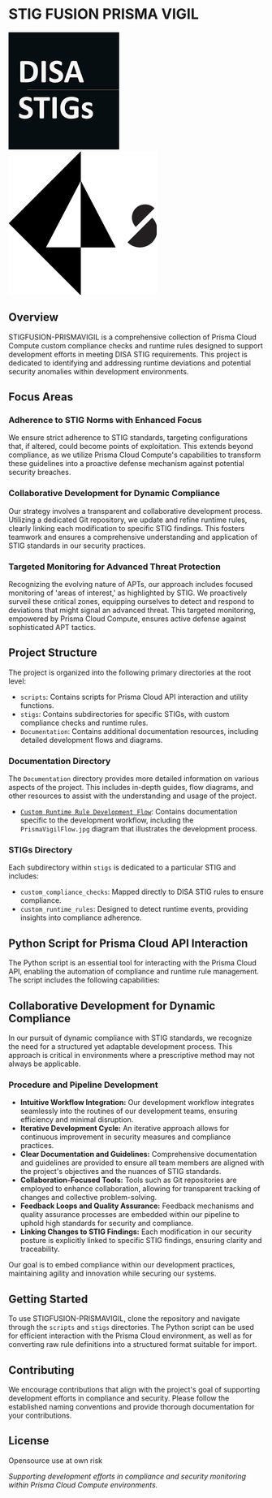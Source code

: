 # STIG FUSION PRISMA VIGIL

![DISA STIG](/images/disa_stig.png)   ![Prisma Cloud](/images/prisma_cloud.png)

## Overview
STIGFUSION-PRISMAVIGIL is a comprehensive collection of Prisma Cloud Compute custom compliance checks and runtime rules designed to support development efforts in meeting DISA STIG requirements. This project is dedicated to identifying and addressing runtime deviations and potential security anomalies within development environments.

## Focus Areas

### Adherence to STIG Norms with Enhanced Focus
We ensure strict adherence to STIG standards, targeting configurations that, if altered, could become points of exploitation. This extends beyond compliance, as we utilize Prisma Cloud Compute's capabilities to transform these guidelines into a proactive defense mechanism against potential security breaches.

### Collaborative Development for Dynamic Compliance
Our strategy involves a transparent and collaborative development process. Utilizing a dedicated Git repository, we update and refine runtime rules, clearly linking each modification to specific STIG findings. This fosters teamwork and ensures a comprehensive understanding and application of STIG standards in our security practices.

### Targeted Monitoring for Advanced Threat Protection
Recognizing the evolving nature of APTs, our approach includes focused monitoring of 'areas of interest,' as highlighted by STIG. We proactively surveil these critical zones, equipping ourselves to detect and respond to deviations that might signal an advanced threat. This targeted monitoring, empowered by Prisma Cloud Compute, ensures active defense against sophisticated APT tactics.


## Project Structure
The project is organized into the following primary directories at the root level:

- `scripts`: Contains scripts for Prisma Cloud API interaction and utility functions.
- `stigs`: Contains subdirectories for specific STIGs, with custom compliance checks and runtime rules.
- `Documentation`: Contains additional documentation resources, including detailed development flows and diagrams.

### Documentation Directory
The `Documentation` directory provides more detailed information on various aspects of the project. This includes in-depth guides, flow diagrams, and other resources to assist with the understanding and usage of the project.

- [`Custom Runtime Rule Development Flow`](./Documentation/customRuntimeRuleDevelopmentFlow/README.md): Contains documentation specific to the development workflow, including the `PrismaVigilFlow.jpg` diagram that illustrates the development process.

### STIGs Directory
Each subdirectory within `stigs` is dedicated to a particular STIG and includes:

- `custom_compliance_checks`: Mapped directly to DISA STIG rules to ensure compliance.
- `custom_runtime_rules`: Designed to detect runtime events, providing insights into compliance adherence.

## Python Script for Prisma Cloud API Interaction
The Python script is an essential tool for interacting with the Prisma Cloud API, enabling the automation of compliance and runtime rule management. The script includes the following capabilities:

## Collaborative Development for Dynamic Compliance
In our pursuit of dynamic compliance with STIG standards, we recognize the need for a structured yet adaptable development process. This approach is critical in environments where a prescriptive method may not always be applicable.

### Procedure and Pipeline Development
- **Intuitive Workflow Integration:** Our development workflow integrates seamlessly into the routines of our development teams, ensuring efficiency and minimal disruption.
- **Iterative Development Cycle:** An iterative approach allows for continuous improvement in security measures and compliance practices.
- **Clear Documentation and Guidelines:** Comprehensive documentation and guidelines are provided to ensure all team members are aligned with the project's objectives and the nuances of STIG standards.
- **Collaboration-Focused Tools:** Tools such as Git repositories are employed to enhance collaboration, allowing for transparent tracking of changes and collective problem-solving.
- **Feedback Loops and Quality Assurance:** Feedback mechanisms and quality assurance processes are embedded within our pipeline to uphold high standards for security and compliance.
- **Linking Changes to STIG Findings:** Each modification in our security posture is explicitly linked to specific STIG findings, ensuring clarity and traceability.

Our goal is to embed compliance within our development practices, maintaining agility and innovation while securing our systems.

## Getting Started
To use STIGFUSION-PRISMAVIGIL, clone the repository and navigate through the `scripts` and `stigs` directories. The Python script can be used for efficient interaction with the Prisma Cloud environment, as well as for converting raw rule definitions into a structured format suitable for import.

## Contributing
We encourage contributions that align with the project's goal of supporting development efforts in compliance and security. Please follow the established naming conventions and provide thorough documentation for your contributions.

## License
Opensource use at own risk

*Supporting development efforts in compliance and security monitoring within Prisma Cloud Compute environments.*
